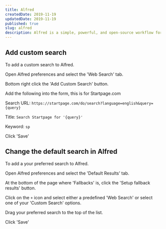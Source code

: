 ```yaml
---
title: Alfred
createdDate: 2019-11-19
updatedDate: 2019-11-19
published: true
slug: alfred
description: Alfred is a simple, powerful, and open-source workflow for macOS.
---
```


<!-- Add Authors
<script>
  import Author from '$lib/author.svelte'
</script>

<Author author='Scott'/>
 -->

## Add custom search

To add a custom search to Alfred.

Open Alfred preferences and select the 'Web Search' tab.

Bottom right click the 'Add Custom Search' button.

Add the following into the form, this is for Startpage.com

Search URL:
`https://startpage.com/do/search?language=english&query={query}`

Title: `Search Startpage for '{query}'`

Keyword: `sp`

Click 'Save'

## Change the default search in Alfred

To add a your preferred search to Alfred.

Open Alfred preferences and select the 'Default Results' tab.

At the bottom of the page where 'Fallbacks' is, click the 'Setup
fallback results' button.

Click on the `+` icon and select either a predefined 'Web Search' or
select one of your 'Custom Search' options.

Drag your preferred search to the top of the list.

Click 'Save'
